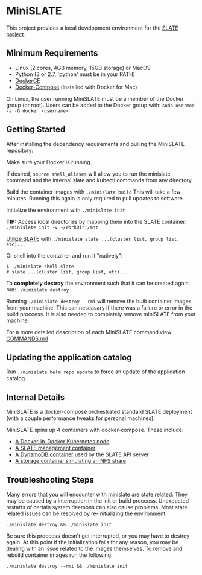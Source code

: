 # MiniSLATE
This project provides a local development environment for the [SLATE project](http://slateci.io/).

## Minimum Requirements
- Linux (2 cores, 4GB memory, 15GB storage) or MacOS
- Python (3 or 2.7, 'python' must be in your PATH)
- [DockerCE](https://docs.docker.com/install/#supported-platforms)
- [Docker-Compose](https://github.com/docker/compose/releases) (installed with Docker for Mac)

On Linux, the user running MiniSLATE must be a member of the Docker group (or root).
Users can be added to the Docker group with: `sudo usermod -a -G docker <username>`

## Getting Started
After installing the dependency requirements and pulling the MiniSLATE repository:

Make sure your Docker is running.

If desired, `source shell_aliases` will allow you to run the minislate command and the internal slate and kubectl commands from any directory.

Build the container images with	`./minislate build` 
This will take a few minutes. Running this again is only required to pull updates to software.

Initialize the environment with `./minislate init`

__TIP:__ Access local directories by mapping them into the SLATE container: `./minislate init -v ~/WorkDir:/mnt`

[Utilize SLATE](http://slateci.io/docs/quickstart/slate-client.html#basic-use) with `./minislate slate ...(cluster list, group list, etc)...`

Or shell into the container and run it "natively":
```
$ ./minislate shell slate
# slate ...(cluster list, group list, etc)...
```

To **completely destroy** the environment such that it can be created again run: `./minislate destroy`

Running `./minislate destroy --rmi` will remove the built container images from your machine. This can nescasary if there was a failure or error in the build proccess. It is also needed to completely remove miniSLATE from your machine.

For a more detailed description of each MiniSLATE command view [COMMANDS.md](https://github.com/slateci/minislate/blob/master/COMMANDS.md)

## Updating the application catalog

Run `./minislate helm repo update` to force an update of the application catalog. 

## Internal Details
MiniSLATE is a docker-compose orchestrated standard SLATE deployment (with a couple performance tweaks for personal machines).

MiniSLATE spins up 4 containers with docker-compose. These include:
- [A Docker-in-Docker Kubernetes node](https://github.com/slateci/minislate/blob/master/kube/Dockerfile)
- [A SLATE management container](https://github.com/slateci/minislate/blob/master/slate/Dockerfile)
- [A DynamoDB container](https://hub.docker.com/r/dwmkerr/dynamodb) used by the SLATE API server
- [A storage container simulating an NFS share](https://hub.docker.com/r/itsthenetwork/nfs-server-alpine)

## Troubleshooting Steps
Many errors that you will encounter with minislate are state related. They may be caused by a interruption in the init or build proccess. Unexpected restarts of certain system daemons can also cause problems. Most state related issues can be resolved by re-initializing the environment. 

`./minislate destroy && ./minislate init`

Be sure this proccess doesn't get interrupted, or you may have to destroy again. At this point if the initialization fails for any reason, you may be dealing with an issue related to the images themselves. To remove and rebuild container images run the following:

`./minislate destroy --rmi && ./minislate init`
